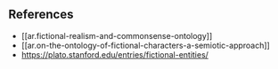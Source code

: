 
## References

- [[ar.fictional-realism-and-commonsense-ontology]]
- [[ar.on-the-ontology-of-fictional-characters-a-semiotic-approach]]
- https://plato.stanford.edu/entries/fictional-entities/
